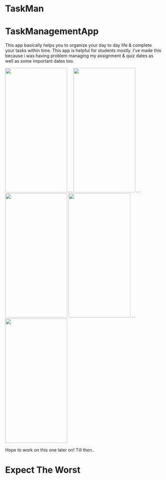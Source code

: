 # TaskMan 
# TaskManagementApp
This app basically helps you to organize your day to day life &amp; complete your tasks within time. This app is helpful for students mostly. I've made this because i was having problem managing my assignment &amp; quiz dates as well as some important dates too.


<img src="https://user-images.githubusercontent.com/88645698/166111667-e7258ffb-bc2c-43ba-bdc0-708594b4a052.png" width="200" height="400">   .  . <img src="https://user-images.githubusercontent.com/88645698/166111671-6c4b6144-65b2-41d3-bc52-6bd0dd4068aa.png" width="200" height="400">    .   .  <img src="https://user-images.githubusercontent.com/88645698/166111673-5d8c4a9d-be09-479a-8b49-783e2592caf9.png" width="200" height="400">         <img src="https://user-images.githubusercontent.com/88645698/166111674-0e2cbb12-546c-4a23-9c65-ff42344186d2.png" width="200" height="400">  .  .   <img src="https://user-images.githubusercontent.com/88645698/166111676-008b2707-989a-4fc5-bdca-cdb2211af3fe.png" width="200" height="400">



Hope to work on this one later on! Till then..
# Expect The Worst
